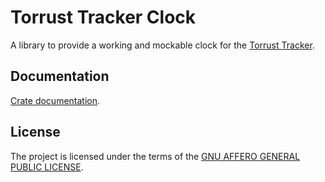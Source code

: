# Torrust Tracker Clock

A library to provide a working and mockable clock for the [Torrust Tracker](https://github.com/torrust/torrust-tracker).

## Documentation

[Crate documentation](https://docs.rs/torrust-tracker-torrent-clock).

## License

The project is licensed under the terms of the [GNU AFFERO GENERAL PUBLIC LICENSE](./LICENSE).
